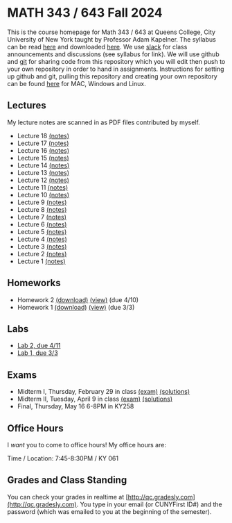 # MATH 343 / 643 Fall 2024

This is the course homepage for Math 343 / 643 at Queens College, City University of New York taught by Professor Adam Kapelner. The syllabus can be read [here](https://github.com/kapelner/QC_MATH_343_Spring_2024/blob/master/syllabus/syllabus.pdf) and downloaded [here](https://raw.githubusercontent.com/kapelner/QC_MATH_343_Spring_2024/main/syllabus/syllabus.pdf). We use [slack](https://slack.com/) for class announcements and discussions (see syllabus for link).  We will use github and [git](https://en.wikipedia.org/wiki/Git) for sharing code from this repository which you will edit then push to your own repository in order to hand in assignments. Instructions for setting up github and git, pulling this repository and creating your own repository can be found [here](https://github.com/kapelner/QC_Math_343_Spring_2024/blob/master/syllabus/git_github_class_setup.pdf) for MAC, Windows and Linux.


## Lectures

My lecture notes are scanned in as PDF files contributed by myself.

<!--
* Lecture 23 [(notes)](https://github.com/kapelner/QC_MATH_343_Spring_2024/blob/master/lectures/lec23.pdf)
* Lecture 22 [(notes)](https://github.com/kapelner/QC_MATH_343_Spring_2024/blob/master/lectures/lec22.pdf)
* Lecture 21 [(notes)](https://github.com/kapelner/QC_MATH_343_Spring_2024/blob/master/lectures/lec21.pdf)
* Lecture 20 [(notes)](https://github.com/kapelner/QC_MATH_343_Spring_2024/blob/master/lectures/lec20.pdf)
* Lecture 19 [(notes)](https://github.com/kapelner/QC_MATH_343_Spring_2024/blob/master/lectures/lec19.pdf)-->
* Lecture 18 [(notes)](https://github.com/kapelner/QC_MATH_343_Spring_2024/blob/master/lectures/lec18.pdf)
* Lecture 17 [(notes)](https://github.com/kapelner/QC_MATH_343_Spring_2024/blob/master/lectures/lec17.pdf)
* Lecture 16 [(notes)](https://github.com/kapelner/QC_MATH_343_Spring_2024/blob/master/lectures/lec16.pdf)
* Lecture 15 [(notes)](https://github.com/kapelner/QC_MATH_343_Spring_2024/blob/master/lectures/lec15.pdf)
* Lecture 14 [(notes)](https://github.com/kapelner/QC_MATH_343_Spring_2024/blob/master/lectures/lec14.pdf)
* Lecture 13 [(notes)](https://github.com/kapelner/QC_MATH_343_Spring_2024/blob/master/lectures/lec13.pdf)
* Lecture 12 [(notes)](https://github.com/kapelner/QC_MATH_343_Spring_2024/blob/master/lectures/lec12.pdf)
* Lecture 11 [(notes)](https://github.com/kapelner/QC_MATH_343_Spring_2024/blob/master/lectures/lec11.pdf)
* Lecture 10 [(notes)](https://github.com/kapelner/QC_MATH_343_Spring_2024/blob/master/lectures/lec10.pdf)
* Lecture 9 [(notes)](https://github.com/kapelner/QC_MATH_343_Spring_2024/blob/master/lectures/lec09.pdf)
* Lecture 8 [(notes)](https://github.com/kapelner/QC_MATH_343_Spring_2024/blob/master/lectures/lec08.pdf)
* Lecture 7 [(notes)](https://github.com/kapelner/QC_MATH_343_Spring_2024/blob/master/lectures/lec07.pdf)
* Lecture 6 [(notes)](https://github.com/kapelner/QC_MATH_343_Spring_2024/blob/master/lectures/lec06.pdf)
* Lecture 5 [(notes)](https://github.com/kapelner/QC_MATH_343_Spring_2024/blob/master/lectures/lec05.pdf)
* Lecture 4 [(notes)](https://github.com/kapelner/QC_MATH_343_Spring_2024/blob/master/lectures/lec04.pdf)
* Lecture 3 [(notes)](https://github.com/kapelner/QC_MATH_343_Spring_2024/blob/master/lectures/lec03.pdf)
* Lecture 2 [(notes)](https://github.com/kapelner/QC_MATH_343_Spring_2024/blob/master/lectures/lec02.pdf)
* Lecture 1 [(notes)](https://github.com/kapelner/QC_MATH_343_Spring_2024/blob/master/lectures/lec01.pdf)


## Homeworks

<!--
* Homework 3 [(download)](https://github.com/kapelner/QC_MATH_343_Spring_2024/blob/master/homeworks/hw03/hw03t.pdf?raw=true) [(view)](https://github.com/kapelner/QC_MATH_343_Spring_2024/blob/master/homeworks/hw03/hw03t.pdf) (due 10/8)-->
* Homework 2 [(download)](https://github.com/kapelner/QC_MATH_343_Spring_2024/blob/master/homeworks/hw02/hw02t.pdf?raw=true) [(view)](https://github.com/kapelner/QC_MATH_343_Spring_2024/blob/master/homeworks/hw02/hw02t.pdf) (due 4/10)
* Homework 1 [(download)](https://github.com/kapelner/QC_MATH_343_Spring_2024/blob/master/homeworks/hw01/hw01t.pdf?raw=true) [(view)](https://github.com/kapelner/QC_MATH_343_Spring_2024/blob/master/homeworks/hw01/hw01t.pdf) (due 3/3)

## Labs

<!--
* [Lab 3, due 3/13](https://github.com/kapelner/QC_MATH_343_Spring_2024/blob/master/labs/lab03.Rmd) -->
* [Lab 2, due 4/11](https://github.com/kapelner/QC_MATH_343_Spring_2024/blob/master/labs/lab02.Rmd) 
* [Lab 1, due 3/3](https://github.com/kapelner/QC_MATH_343_Spring_2024/blob/master/labs/lab01.Rmd)

## Exams

* Midterm I, Thursday, February 29 in class [(exam)](https://github.com/kapelner/QC_MATH_343_Spring_2024/blob/master/exams/midterm1/midterm1.pdf) [(solutions)](https://github.com/kapelner/QC_MATH_343_Spring_2024/blob/master/exams/midterm1/midterm1_solutions.pdf)
* Midterm II, Tuesday, April 9 in class  [(exam)](https://github.com/kapelner/QC_MATH_343_Spring_2024/blob/master/exams/midterm2/midterm2.pdf) [(solutions)](https://github.com/kapelner/QC_MATH_343_Spring_2024/blob/master/exams/midterm2/midterm2_solutions.pdf)
* Final, Thursday, May 16 6-8PM in KY258

## Office Hours

I *want* you to come to office hours! My office hours are:

Time / Location: 7:45-8:30PM / KY 061

## Grades and Class Standing

You can check your grades in realtime at [http://qc.gradesly.com](http://qc.gradesly.com). You type in your email (or CUNYFirst ID#) and the password (which was emailed to you at the beginning of the semester).
